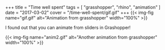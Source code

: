 +++
title = "Time well spent"
tags = [ "grasshopper", "rhino", "animation" ]
date = "2017-03-02"
cover = "/time-well-spent/gif.gif"
+++
{{< img-fig name="gif.gif" alt="Animation from grasshopper" width="100%" >}}

I found out that you can animate from sliders in Grashopper!

{{< img-fig name="anim2.gif" alt="Another animation from grasshopper" width="100%" >}}
